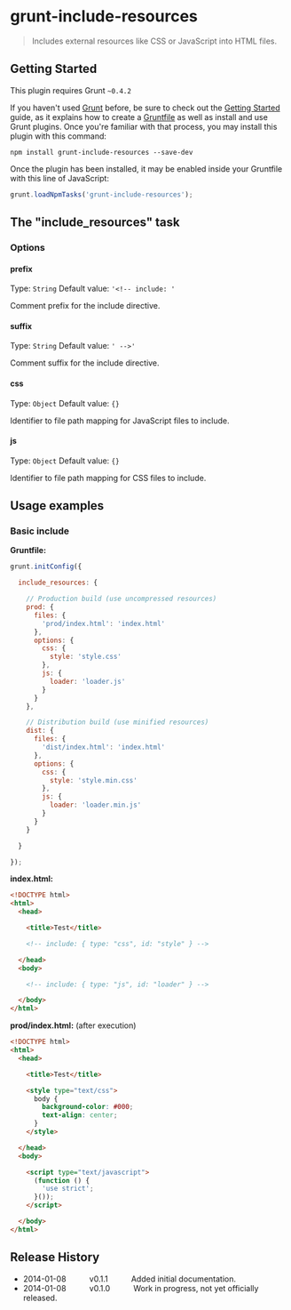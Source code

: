 # grunt-include-resources

> Includes external resources like CSS or JavaScript into HTML files.


## Getting Started
This plugin requires Grunt `~0.4.2`

If you haven't used [Grunt](http://gruntjs.com/) before, be sure to check out the [Getting Started](http://gruntjs.com/getting-started) guide, as it explains how to create a [Gruntfile](http://gruntjs.com/sample-gruntfile) as well as install and use Grunt plugins. Once you're familiar with that process, you may install this plugin with this command:

```shell
npm install grunt-include-resources --save-dev
```

Once the plugin has been installed, it may be enabled inside your Gruntfile with this line of JavaScript:

```js
grunt.loadNpmTasks('grunt-include-resources');
```


## The "include_resources" task

### Options

#### prefix
Type: `String`
Default value: `'<!-- include: '`

Comment prefix for the include directive.

#### suffix
Type: `String`
Default value: `' -->'`

Comment suffix for the include directive.

#### css
Type: `Object`
Default value: `{}`

Identifier to file path mapping for JavaScript files to include.

#### js
Type: `Object`
Default value: `{}`

Identifier to file path mapping for CSS files to include.



## Usage examples

### Basic include

**Gruntfile:**

```js
grunt.initConfig({

  include_resources: {

    // Production build (use uncompressed resources)
    prod: {
      files: {
        'prod/index.html': 'index.html'
      },
      options: {
        css: {
          style: 'style.css'
        },
        js: {
          loader: 'loader.js'
        }
      }
    },

    // Distribution build (use minified resources)
    dist: {
      files: {
        'dist/index.html': 'index.html'
      },
      options: {
        css: {
          style: 'style.min.css'
        },
        js: {
          loader: 'loader.min.js'
        }
      }
    }

  }

});
```

**index.html:**

```html
<!DOCTYPE html>
<html>
  <head>

    <title>Test</title>

    <!-- include: { type: "css", id: "style" } -->

  </head>
  <body>

    <!-- include: { type: "js", id: "loader" } -->

  </body>
</html>
```

**prod/index.html:** (after execution)

```html
<!DOCTYPE html>
<html>
  <head>

    <title>Test</title>

    <style type="text/css">
      body {
        background-color: #000;
        text-align: center;
      }
    </style>

  </head>
  <body>

    <script type="text/javascript">
      (function () {
        'use strict';
      }());
    </script>

  </body>
</html>
```


## Release History

 * 2014-01-08   v0.1.1   Added initial documentation.
 * 2014-01-08   v0.1.0   Work in progress, not yet officially released.